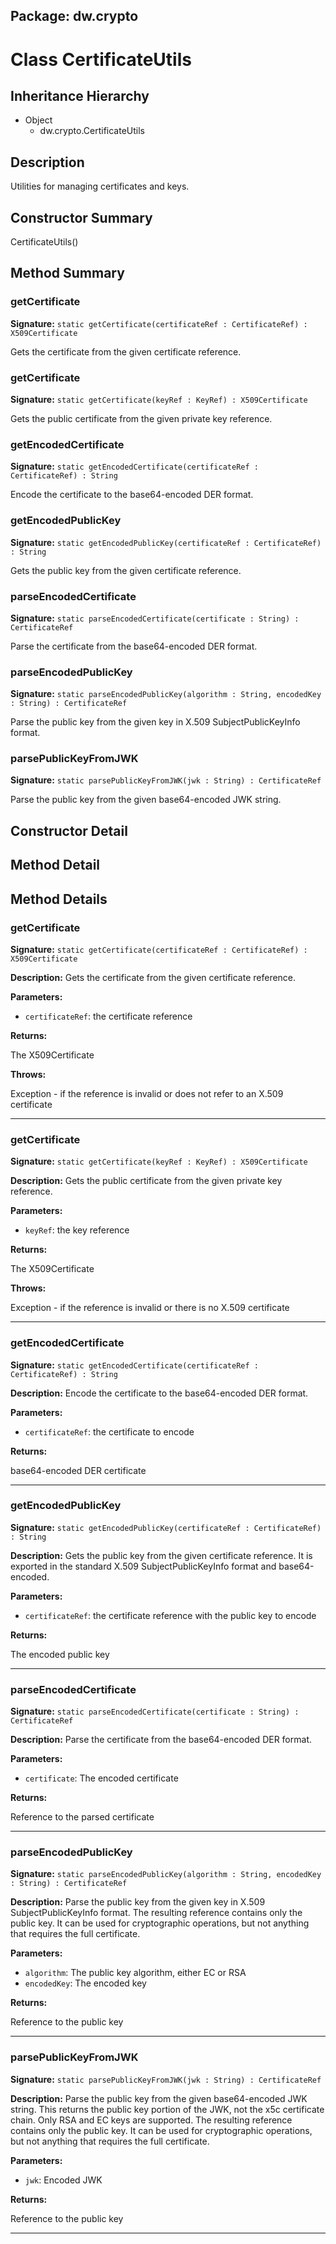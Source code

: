 ## Package: dw.crypto

# Class CertificateUtils

## Inheritance Hierarchy

- Object
  - dw.crypto.CertificateUtils

## Description

Utilities for managing certificates and keys.

## Constructor Summary

CertificateUtils()

## Method Summary

### getCertificate

**Signature:** `static getCertificate(certificateRef : CertificateRef) : X509Certificate`

Gets the certificate from the given certificate reference.

### getCertificate

**Signature:** `static getCertificate(keyRef : KeyRef) : X509Certificate`

Gets the public certificate from the given private key reference.

### getEncodedCertificate

**Signature:** `static getEncodedCertificate(certificateRef : CertificateRef) : String`

Encode the certificate to the base64-encoded DER format.

### getEncodedPublicKey

**Signature:** `static getEncodedPublicKey(certificateRef : CertificateRef) : String`

Gets the public key from the given certificate reference.

### parseEncodedCertificate

**Signature:** `static parseEncodedCertificate(certificate : String) : CertificateRef`

Parse the certificate from the base64-encoded DER format.

### parseEncodedPublicKey

**Signature:** `static parseEncodedPublicKey(algorithm : String, encodedKey : String) : CertificateRef`

Parse the public key from the given key in X.509 SubjectPublicKeyInfo format.

### parsePublicKeyFromJWK

**Signature:** `static parsePublicKeyFromJWK(jwk : String) : CertificateRef`

Parse the public key from the given base64-encoded JWK string.

## Constructor Detail

## Method Detail

## Method Details

### getCertificate

**Signature:** `static getCertificate(certificateRef : CertificateRef) : X509Certificate`

**Description:** Gets the certificate from the given certificate reference.

**Parameters:**

- `certificateRef`: the certificate reference

**Returns:**

The X509Certificate

**Throws:**

Exception - if the reference is invalid or does not refer to an X.509 certificate

---

### getCertificate

**Signature:** `static getCertificate(keyRef : KeyRef) : X509Certificate`

**Description:** Gets the public certificate from the given private key reference.

**Parameters:**

- `keyRef`: the key reference

**Returns:**

The X509Certificate

**Throws:**

Exception - if the reference is invalid or there is no X.509 certificate

---

### getEncodedCertificate

**Signature:** `static getEncodedCertificate(certificateRef : CertificateRef) : String`

**Description:** Encode the certificate to the base64-encoded DER format.

**Parameters:**

- `certificateRef`: the certificate to encode

**Returns:**

base64-encoded DER certificate

---

### getEncodedPublicKey

**Signature:** `static getEncodedPublicKey(certificateRef : CertificateRef) : String`

**Description:** Gets the public key from the given certificate reference. It is exported in the standard X.509 SubjectPublicKeyInfo format and base64-encoded.

**Parameters:**

- `certificateRef`: the certificate reference with the public key to encode

**Returns:**

The encoded public key

---

### parseEncodedCertificate

**Signature:** `static parseEncodedCertificate(certificate : String) : CertificateRef`

**Description:** Parse the certificate from the base64-encoded DER format.

**Parameters:**

- `certificate`: The encoded certificate

**Returns:**

Reference to the parsed certificate

---

### parseEncodedPublicKey

**Signature:** `static parseEncodedPublicKey(algorithm : String, encodedKey : String) : CertificateRef`

**Description:** Parse the public key from the given key in X.509 SubjectPublicKeyInfo format. The resulting reference contains only the public key. It can be used for cryptographic operations, but not anything that requires the full certificate.

**Parameters:**

- `algorithm`: The public key algorithm, either EC or RSA
- `encodedKey`: The encoded key

**Returns:**

Reference to the public key

---

### parsePublicKeyFromJWK

**Signature:** `static parsePublicKeyFromJWK(jwk : String) : CertificateRef`

**Description:** Parse the public key from the given base64-encoded JWK string. This returns the public key portion of the JWK, not the x5c certificate chain. Only RSA and EC keys are supported. The resulting reference contains only the public key. It can be used for cryptographic operations, but not anything that requires the full certificate.

**Parameters:**

- `jwk`: Encoded JWK

**Returns:**

Reference to the public key

---